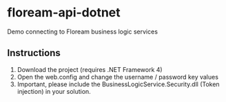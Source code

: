 # floream-api-dotnet
Demo connecting to Floream business logic services

## Instructions

1. Download the project (requires .NET Framework 4)
2. Open the web.config and change the username / password key values
3. Important, please include the BusinessLogicService.Security.dll (Token injection) in your solution.
